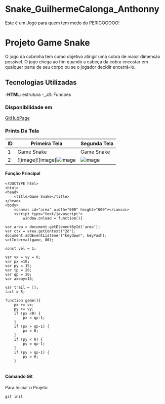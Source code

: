 # Snake_GuilhermeCalonga_Anthonny
Este é um Jogo para quem tem medo do PERIGOOOOO!
# Projeto Game Snake
O jogo da cobrinha tem como objetivo atingir uma cobra de maior dimensão possível. O jogo chega ao fim quando a cabeça da cobra encostar em qualquer parte de seu corpo ou se o jogador decidir encerrá-lo.

## Tecnologias Utilizadas 
-**HTML**: estrutura 
-_*_JS_*: Funcoes 

### Disponibilidade em 
[GitHubPage]( https://github.com/GuilhermeCalonga/Snake_GuilhermeCalonga_Anthonny.git)
### Prints Da Tela 
|  ID |   Primeira Tela | Segunda Tela | 
|-----|-----------------|--------------|
| 1 |  Game Snake | Game Snake
| 2 | ![image]![image]![image](https://user-images.githubusercontent.com/101648142/162983147-664c004a-2b09-404f-8e67-6717d6d7850b.png)| ![image](https://user-images.githubusercontent.com/101648142/162982612-6f1c08f2-2f5c-4d1c-b774-baf9a5de5e11.png)|

#### Função Principal
```js:
<!DOCTYPE html>
<html>
<head>
    <title>Game Snake</title>
</head>
<body>
    <canvas id="area" width="600" height="600"></canvas>
    <script type="text/javascript">
        window.onload = function(){

var area = document.getElementById('area');
var ctx = area.getContext("2d");
document.addEventListener("keydown", keyPush);
setInterval(game, 80);

const vel = 1;

var vx = vy = 0;
var px =10;
var py = 15;
var tp = 20;
var qp = 30;
var ax=ay=15;

var trail = [];
tail = 5;

function game(){
    px += vx;
    py += vy;
    if (px <0) {
        px = qp-1;
    }
    if (px > qp-1) {
        px = 0;
    }
    if (py < 0) {
        py = qp-1;
    }
    if (py > qp-1) {
        py = 0;
    }


```
#### Comando Git
Para Iniciar o Projeto
```bash:
git init 

```

